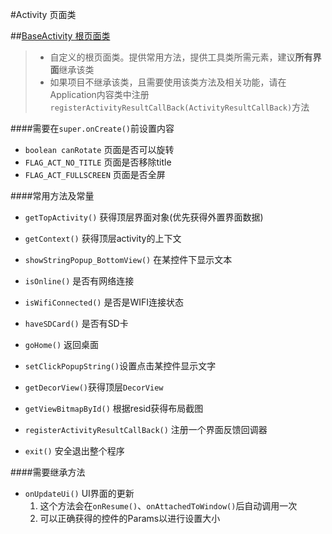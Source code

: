 #Activity 页面类

##[BaseActivity 根页面类](BaseActivity.java)
   > * 自定义的根页面类。提供常用方法，提供工具类所需元素，建议**所有界面**继承该类
   > * 如果项目不继承该类，且需要使用该类方法及相关功能，请在Application内容类中注册`registerActivityResultCallBack(ActivityResultCallBack)`方法


####需要在`super.onCreate()`前设置内容

   * `boolean canRotate` 页面是否可以旋转
   * `FLAG_ACT_NO_TITLE` 页面是否移除title
   * `FLAG_ACT_FULLSCREEN` 页面是否全屏

####常用方法及常量
   * `getTopActivity()` 获得顶层界面对象(优先获得外置界面数据)

   * `getContext()` 获得顶层activity的上下文
   * `showStringPopup_BottomView()` 在某控件下显示文本
   * `isOnline()` 是否有网络连接
   * `isWifiConnected()` 是否是WIFI连接状态
   * `haveSDCard()` 是否有SD卡
   * `goHome()` 返回桌面
   * `setClickPopupString()`设置点击某控件显示文字
   * `getDecorView()`获得顶层`DecorView`
   * `getViewBitmapById()` 根据resid获得布局截图
   * `registerActivityResultCallBack()` 注册一个界面反馈回调器
   * `exit()` 安全退出整个程序


####需要继承方法
   * `onUpdateUi()` UI界面的更新
      1. 这个方法会在`onResume()`、`onAttachedToWindow()`后自动调用一次
      2. 可以正确获得的控件的Params以进行设置大小







